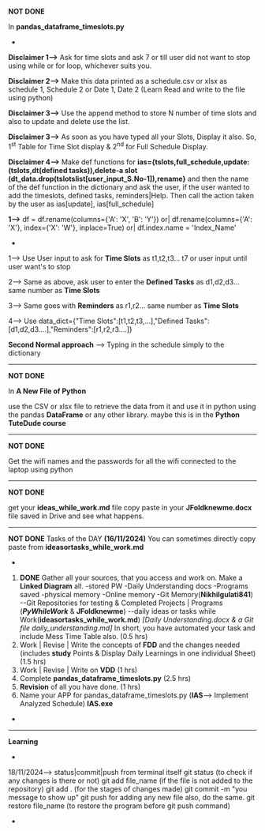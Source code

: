 **NOT DONE**

In **pandas_dataframe_timeslots.py**

-
**Disclaimer 1-->** Ask for time slots and ask 7 or till user 
did not want to stop using while or for loop, whichever suits you.

**Disclaimer 2-->** Make this data printed as a schedule.csv or xlsx as schedule 1, Schedule 2 or Date 1, Date 2 (Learn Read and write to the file using python)

**Disclaimer 3-->** Use the append method to store N number of time slots and also to update and delete use the list.

**Disclaimer 3-->** As soon as you have typed all your Slots, Display it also. So, 1<sup>st</sup> Table for Time Slot display & 2<sup>nd</sup> for Full Schedule Display.

**Disclaimer 4-->** Make def functions for **ias={tslots,full_schedule,update:(tslots,dt(defined tasks)),delete-a slot (dt_data.drop(tslotslist[user_input_S.No-1]),rename}** and then the name of the def function in the dictionary and ask the user, if the user wanted to add the timeslots, defined tasks, reminders|Help. Then call the action taken by the user as ias[update], ias[full_schedule]

**1-->**  df = df.rename(columns={'A': 'X', 'B': 'Y'}) or| df.rename(columns={'A': 'X'}, index={'X': 'W'}, inplace=True) or| df.index.name = 'Index_Name'




-
1--> Use User input to ask for **Time Slots** as t1,t2,t3... t7 or user input until user want's to stop

2--> Same as above, ask user to enter the **Defined Tasks** as d1,d2,d3... same number as **Time Slots**

3--> Same goes with **Reminders** as r1,r2... same number as **Time Slots**

4--> Use data_dict={"Time Slots":[t1,t2,t3,...],"Defined Tasks":[d1,d2,d3....],"Reminders":[r1,r2,r3....]}


**Second Normal approach** --> Typing in the schedule simply to the dictionary


------------------------------------------------------------------------------------------------------------------------------------------------------------------
**NOT DONE**

In **A New File of Python**

use the CSV or xlsx file to retrieve the data from it and use it in python using the pandas **DataFrame** or any other library. maybe this is in the **Python TuteDude course**

------------------------------------------------------------------------------------------------------------------------------------------------------------------
**NOT DONE**

Get the wifi names and the passwords for all the wifi connected to the laptop using python

------------------------------------------------------------------------------------------------------------------------------------------------------------------
**NOT DONE**

get your **ideas_while_work.md** file copy paste in your **JFoldknewme.docx** file saved in Drive and see what happens.

------------------------------------------------------------------------------------------------------------------------------------------------------------------

**NOT DONE** Tasks of the DAY **(16/11/2024)** 
You can sometimes directly copy paste from **ideasortasks_while_work.md**

-
1. **DONE** Gather all your sources, that you access and work on. Make a **Linked Diagram** all. -stored PW -Daily Understanding docs -Programs saved -physical memory -Online memory -Git Memory(**Nikhilgulati841**) --Git Repositories for testing & Completed Projects | Programs (**_PyWhileWork_** & **JFoldknewme**) --daily ideas or tasks while Work(**ideasortasks_while_work.md**) *[Daily Understanding.docx & a Git file daily_understanding.md]*  In short, you have automated your task and include Mess Time Table also.  (0.5 hrs)
2. Work | Revise | Write the concepts of **FDD** and the changes needed (includes **study** Points & Display Daily Learnings in one individual Sheet) (1.5 hrs)
3. Work | Revise | Write on **VDD** (1 hrs)
4. Complete **pandas_dataframe_timeslots.py** (2.5 hrs)
5. **Revision** of all you have done. (1 hrs)
6. Name your APP for pandas_dataframe_timeslots.py (**IAS**--> Implement Analyzed Schedule) **IAS.exe**

-

------------------------------------------------------------------------------------------------------------------------------------------------------------------

**Learning**

-
18/11/2024--> status|commit|push from terminal itself 
git status (to check if any changes is there or not)
git add file_name (if the file is not added to the repository)
git add . (for the stages of changes made)
git commit -m "you message to show up"
git push
for adding any new file also, do the same.
git restore file_name (to restore the program before git push command)

-
